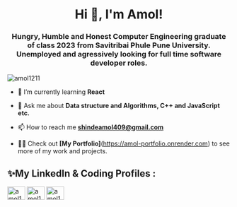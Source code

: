 <h1 align="center">Hi 👋, I'm Amol!</h1>
<h3 align="center">Hungry, Humble and Honest Computer Engineering graduate of class 2023 from Savitribai Phule Pune University. Unemployed and agressively looking for full time software developer roles. </h3>
<p align="left"> <img src="https://komarev.com/ghpvc/?username=amol1211&label=Profile%20views&color=0e75b6&style=flat" alt="amol1211" /> </p>


- 🌱 I’m currently learning **React**

- 💬 Ask me about **Data structure and Algorithms, C++ and JavaScript etc.**

- 📫 How to reach me **shindeamol409@gmail.com**

- 🧑‍💻 Check out **[My Portfolio]**(https://amol-portfolio.onrender.com) to see more of my work and projects.

## ✨My LinkedIn & Coding Profiles :

<a href="https://linkedin.com/in/amol1211" target="blank"><img align="center" src="https://raw.githubusercontent.com/rahuldkjain/github-profile-readme-generator/master/src/images/icons/Social/linked-in-alt.svg" alt="amol1211" height="30" width="40" /></a>
<a href="https://www.leetcode.com/amol1211" target="blank"><img align="center" src="https://raw.githubusercontent.com/rahuldkjain/github-profile-readme-generator/master/src/images/icons/Social/leet-code.svg" alt="amol1211" height="30" width="40" /></a>
<a href="https://auth.geeksforgeeks.org/user/amol1211" target="blank"><img align="center" src="https://raw.githubusercontent.com/rahuldkjain/github-profile-readme-generator/master/src/images/icons/Social/geeks-for-geeks.svg" alt="amol1211" height="30" width="40" /></a>
</p>


